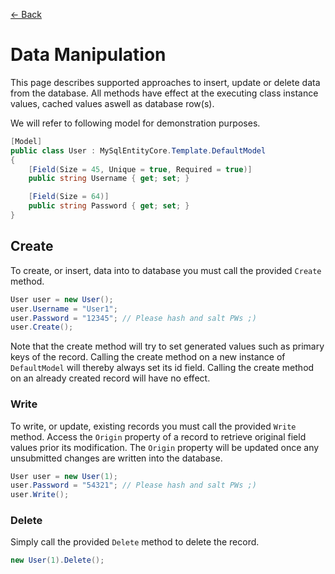 [<- Back](../README.md)

# Data Manipulation
This page describes supported approaches to insert, update or delete data from the database.
All methods have effect at the executing class instance values, cached values aswell as database row(s).

We will refer to following model for demonstration purposes.
```csharp
[Model]
public class User : MySqlEntityCore.Template.DefaultModel
{
    [Field(Size = 45, Unique = true, Required = true)]
    public string Username { get; set; }

    [Field(Size = 64)]
    public string Password { get; set; }
}
```

## Create
To create, or insert, data into to database you must call the provided `Create` method.
```csharp
User user = new User();
user.Username = "User1";
user.Password = "12345"; // Please hash and salt PWs ;) 
user.Create();
```

Note that the create method will try to set generated values such as primary keys of the record.
Calling the create method on a new instance of `DefaultModel` will thereby always set its id field.
Calling the create method on an already created record will have no effect.

### Write
To write, or update, existing records you must call the provided `Write` method.
Access the `Origin` property of a record to retrieve original field values prior its modification.
The `Origin` property will be updated once any unsubmitted changes are written into the database. 

```csharp
User user = new User(1);
user.Password = "54321"; // Please hash and salt PWs ;) 
user.Write();
```

### Delete
Simply call the provided `Delete` method to delete the record.
```csharp
new User(1).Delete();
```
